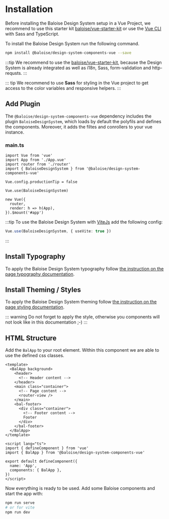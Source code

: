 # Installation

Before installing the Baloise Design System setup in a Vue Project, we recommend to use this starter kit [baloise/vue-starter-kit](https://github.com/baloise/vue-starter-kit) or use the [Vue CLI](https://cli.vuejs.org/guide/installation.html) with Sass and TypeScript.

To install the Baloise Design System run the following command.

```bash
npm install @baloise/design-system-components-vue --save
```

:::tip
We recommend to use the [baloise/vue-starter-kit](https://github.com/baloise/vue-starter-kit), because the Design System is already integrated as well as i18n, Sass, form-validation and http-requsts.
:::

::: tip
We recommend to use **Sass** for styling in the Vue project to get access to the color variables and responsive helpers.
:::

## Add Plugin

The `@baloise/design-system-components-vue` dependency includes the plugin `BaloiseDesignSystem`, which loads by default the polyfils and defines the components. Moreover, it adds the filtes and conrollers to your vue instance.

### main.ts

```typescript{4,8}
import Vue from 'vue'
import App from './App.vue'
import router from './router'
import { BaloiseDesignSystem } from '@baloise/design-system-components-vue'

Vue.config.productionTip = false

Vue.use(BaloiseDesignSystem)

new Vue({
  router,
  render: h => h(App),
}).$mount('#app')
```

:::tip
To use the Baloise Design System with [ViteJs](https://vitejs.dev/) add the following config:

```typescript
Vue.use(BaloiseDesignSystem, { useVite: true })
```

:::

## Install Typography

To apply the Baloise Design System typography follow [the instruction on the page typography documentation](/design/typography.html#install-web-font).

## Install Theming / Styles

To apply the Baloise Design System theming follow [the instruction on the page styling documentation](/components/getting-started/theming.html).

::: warning
Do not forget to apply the style, otherwise you components will not look like in this documentation ;-)
:::

## HTML Structure

Add the `BalApp` to your root element. Within this component we are able to use the defined css classes.

```vue
<template>
  <BalApp background>
    <header>
      <!-- Header content -->
    </header>
    <main class="container">
      <!-- Page content -->
      <router-view />
    </main>
    <bal-footer>
      <div class="container">
        <!-- Footer content -->
        Footer
      </div>
    </bal-footer>
  </BalApp>
</template>

<script lang="ts">
import { defineComponent } from 'vue'
import { BalApp } from '@baloise/design-system-components-vue'

export default defineComponent({
  name: 'App',
  components: { BalApp },
})
</script>
```

Now everything is ready to be used. Add some Baloise components and start the app with:

```bash
npm run serve
# or for vite
npm run dev
```
